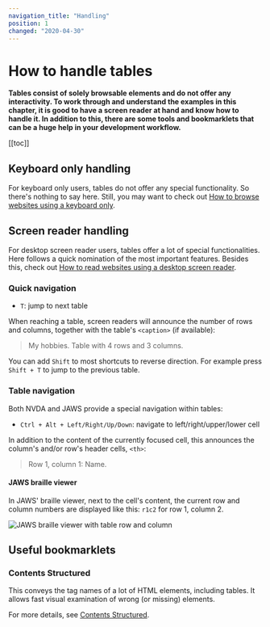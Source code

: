 ```yaml
---
navigation_title: "Handling"
position: 1
changed: "2020-04-30"
---
```


# How to handle tables

**Tables consist of solely browsable elements and do not offer any interactivity. To work through and understand the examples in this chapter, it is good to have a screen reader at hand and know how to handle it. In addition to this, there are some tools and bookmarklets that can be a huge help in your development workflow.**

[[toc]]

## Keyboard only handling

For keyboard only users, tables do not offer any special functionality. So there's nothing to say here. Still, you may want to check out [How to browse websites using a keyboard only](/knowledge/keyboard-only/browsing-websites).

## Screen reader handling

For desktop screen reader users, tables offer a lot of special functionalities. Here follows a quick nomination of the most important features. Besides this, check out [How to read websites using a desktop screen reader](/knowledge/screen-readers/desktop/reading-websites).

### Quick navigation

- `T`: jump to next table

When reaching a table, screen readers will announce the number of rows and columns, together with the table's `<caption>` (if available):

> My hobbies. Table with 4 rows and 3 columns.

You can add `Shift` to most shortcuts to reverse direction. For example press `Shift + T` to jump to the previous table.

### Table navigation

Both NVDA and JAWS provide a special navigation within tables:

- `Ctrl + Alt + Left/Right/Up/Down`: navigate to left/right/upper/lower cell

In addition to the content of the currently focused cell, this announces the column's and/or row's header cells, `<th>`:

> Row 1, column 1: Name.

#### JAWS braille viewer

In JAWS' braille viewer, next to the cell's content, the current row and column numbers are displayed like this: `r1c2` for row 1, column 2.

![JAWS braille viewer with table row and column](_media/jaws-braille-viewer-with-table-row-and-column.png)

## Useful bookmarklets

### Contents Structured

This conveys the tag names of a lot of HTML elements, including tables. It allows fast visual examination of wrong (or missing) elements.

For more details, see [Contents Structured](/setup/browsers/bookmarklets/contents-structured).
